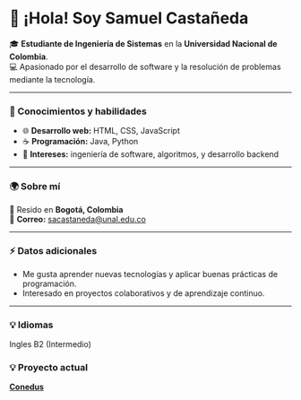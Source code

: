 # 👋 ¡Hola! Soy Samuel Castañeda  

🎓 **Estudiante de Ingeniería de Sistemas** en la **Universidad Nacional de Colombia**.  
💻 Apasionado por el desarrollo de software y la resolución de problemas mediante la tecnología.  

---

### 🧠 Conocimientos y habilidades
- 🌐 **Desarrollo web:** HTML, CSS, JavaScript  
- ☕ **Programación:** Java, Python  
- 🧩 **Intereses:** ingeniería de software, algoritmos, y desarrollo backend  

---

### 🌍 Sobre mí
📍 Resido en **Bogotá, Colombia**  
📧 **Correo:** [sacastaneda@unal.edu.co](mailto:sacastaneda@unal.edu.co)  

---

### ⚡ Datos adicionales
- Me gusta aprender nuevas tecnologías y aplicar buenas prácticas de programación.  
- Interesado en proyectos colaborativos y de aprendizaje continuo.  

---

### 💡 Idiomas 
Ingles B2 (Intermedio)


### 💡 Proyecto actual
**[Conedus](https://github.com/10scar/scatola)**  
